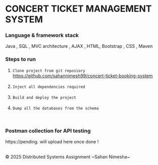 # CONCERT TICKET MANAGEMENT SYSTEM

### Language & framework stack
Java  , SQL , MVC architecture , AJAX , HTML, Bootstrap , CSS , Maven

### Steps to run
1. `Clone project from git reposiory` <br>
   https://github.com/sahannimesh99/concert-ticket-booking-system <br/>
   <br/>
2. `Inject all dependencies required`<br/>
   <br/>
3. `Build and deploy the project`<br/></br>
4. `Dump all the databases from the schema`</br>
<br/>

### Postman collection for API testing
https://pending. will upload here once done !

<br/>
 © 2025 Distributed Systems Assignment ~Sahan Nimesha~
